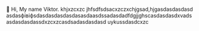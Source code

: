  👋 Hi, My name Viktor.
khjxzcxzc
jhfsdfsdsacxzczxchjgsad,hjgasdasdasdasd
asdasфівіфsdasdasdasdasdasasdaasdssadasdadfdgjjghscasdasdasdxvadsasdasdasdassdxzcxzcasdsadasdasdasd
uykussdasdcxzc
